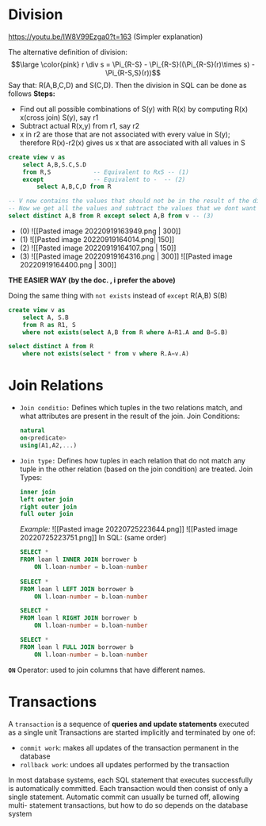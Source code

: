 # Division
https://youtu.be/IW8V99Ezga0?t=163 (Simpler explanation)

The alternative definition of division:
$$\large \color{pink} r \div s = \Pi_{R-S} - \Pi_{R-S}((\Pi_{R-S}(r)\times s) - \Pi_{R-S,S}(r))$$
Say that: R(A,B,C,D) and S(C,D). Then the division in SQL can be done as follows
**Steps:**
-  Find out all possible combinations of S(y) with R(x) by computing R(x) x(cross join) S(y), say r1
- Subtract actual R(x,y) from r1, say r2 
- x in r2 are those that are not associated with every value in S(y); therefore R(x)-r2(x) gives us x that are associated with all values in S
```sql
create view v as
	select A,B,S.C,S.D
	from R,S            -- Equivalent to RxS -- (1)
	except              -- Equivalent to -  -- (2)
		select A,B,C,D from R

-- V now contains the values that should not be in the result of the division
-- Now we get all the values and subtract the values that we dont want
select distinct A,B from R except select A,B from v -- (3)
```

- (0)
![[Pasted image 20220919163949.png | 300]]
- (1)
![[Pasted image 20220919164014.png| 150]]
- (2)
![[Pasted image 20220919164107.png | 150]]
- (3)
![[Pasted image 20220919164316.png | 300]]
![[Pasted image 20220919164400.png | 300]]


**THE EASIER WAY (by the doc. , i prefer the above)**

Doing the same thing with `not exists` instead of `except`
R(A,B)
S(B)
```sql
create view v as
	select A, S.B
	from R as R1, S
	where not exists(select A,B from R where A=R1.A and B=S.B)

select distinct A from R 
	where not exists(select * from v where R.A=v.A)
```
# Join Relations
- `Join conditio:`
	Defines which tuples in the two relations match, and what attributes are present in the result of the join.
	Join Conditions: 
	```sql
	natural
	on<predicate>
	using(A1,A2,...)
	```
- `Join type:`
	Defines how tuples in each relation that do not match any tuple in the other relation (based on the join condition) are treated.
	Join Types:
	```sql
	inner join
	left outer join
	right outer join
	full outer join
	```
	*Example:*
	![[Pasted image 20220725223644.png]]
	![[Pasted image 20220725223751.png]]
	In SQL: (same order)
	```sql
	SELECT *
	FROM loan l INNER JOIN borrower b
		ON l.loan-number = b.loan-number
		
	SELECT *
	FROM loan l LEFT JOIN borrower b
		ON l.loan-number = b.loan-number
	
	SELECT *
	FROM loan l RIGHT JOIN borrower b
		ON l.loan-number = b.loan-number
	
	SELECT *
	FROM loan l FULL JOIN borrower b
		ON l.loan-number = b.loan-number
	```

**`ON`** Operator: used to join columns that have different names.

# Transactions
A `transaction` is a sequence of **queries and update statements** executed as a single unit
Transactions are started implicitly and terminated by one of:
- `commit work`: makes all updates of the transaction permanent in the database
- `rollback work`: undoes all updates performed by the transaction

In most database systems, each SQL statement that executes successfully is automatically committed. Each transaction would then consist of only a single statement. 
Automatic commit can usually be turned off, allowing multi- statement transactions, but how to do so depends on the database system